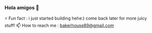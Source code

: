 ### Hola amigos 👋

⚡ Fun fact : i just started building hehe:) come back later for more juicy stuff!
📫 How to reach me : bakerhouse89@gmail.com
<!--
**venusisstrong/venusisstrong** is a ✨ _special_ ✨ repository because its `README.md` (this file) appears on your GitHub profile.

Here are some ideas to get you started:

- 🔭 I’m currently working on ...
- 🌱 I’m currently learning ...
- 👯 I’m looking to collaborate on ...
- 🤔 I’m looking for help with ...
- 💬 Ask me about ...
- 📫 How to reach me: ...
- 😄 Pronouns: ...
- ⚡ Fun fact: ...
-->
